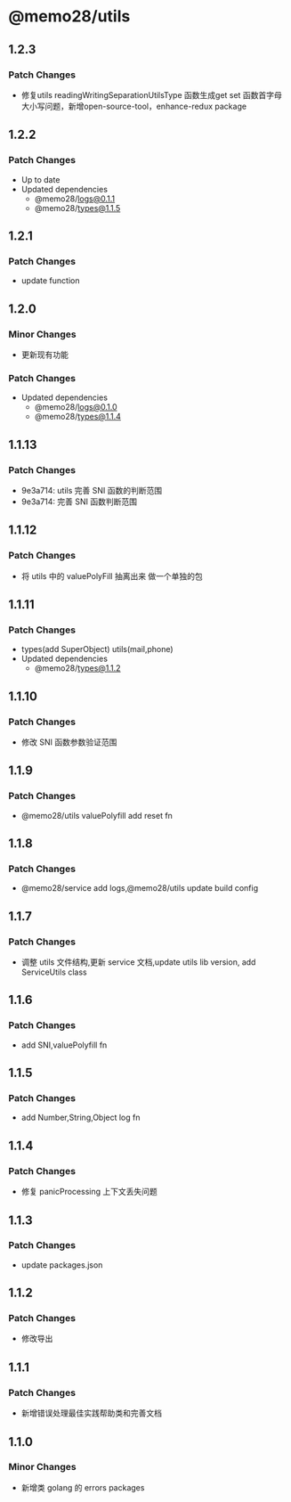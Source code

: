 # @memo28/utils

## 1.2.3

### Patch Changes

- 修复utils readingWritingSeparationUtilsType 函数生成get set 函数首字母大小写问题，新增open-source-tool，enhance-redux package

## 1.2.2

### Patch Changes

- Up to date
- Updated dependencies
  - @memo28/logs@0.1.1
  - @memo28/types@1.1.5

## 1.2.1

### Patch Changes

- update function

## 1.2.0

### Minor Changes

- 更新现有功能

### Patch Changes

- Updated dependencies
  - @memo28/logs@0.1.0
  - @memo28/types@1.1.4

## 1.1.13

### Patch Changes

- 9e3a714: utils 完善 SNI 函数的判断范围
- 9e3a714: 完善 SNI 函数判断范围

## 1.1.12

### Patch Changes

- 将 utils 中的 valuePolyFill 抽离出来 做一个单独的包

## 1.1.11

### Patch Changes

- types(add SuperObject) utils(mail,phone)
- Updated dependencies
  - @memo28/types@1.1.2

## 1.1.10

### Patch Changes

- 修改 SNI 函数参数验证范围

## 1.1.9

### Patch Changes

- @memo28/utils valuePolyfill add reset fn

## 1.1.8

### Patch Changes

- @memo28/service add logs,@memo28/utils update build config

## 1.1.7

### Patch Changes

- 调整 utils 文件结构,更新 service 文档,update utils lib version, add ServiceUtils class

## 1.1.6

### Patch Changes

- add SNI,valuePolyfill fn

## 1.1.5

### Patch Changes

- add Number,String,Object log fn

## 1.1.4

### Patch Changes

- 修复 panicProcessing 上下文丢失问题

## 1.1.3

### Patch Changes

- update packages.json

## 1.1.2

### Patch Changes

- 修改导出

## 1.1.1

### Patch Changes

- 新增错误处理最佳实践帮助类和完善文档

## 1.1.0

### Minor Changes

- 新增类 golang 的 errors packages

